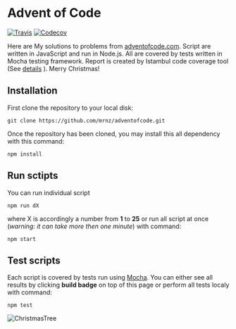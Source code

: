 # Advent of Code

[![Travis](https://img.shields.io/travis/mrnz/adventofcode.svg?maxAge=20&style=plastic)](https://travis-ci.org/mrnz/adventofcode) [![Codecov](https://img.shields.io/codecov/c/github/mrnz/adventofcode.svg?maxAge=20&style=plastic)](https://codecov.io/gh/mrnz/adventofcode)

Here are My solutions to problems from [adventofcode.com](http://adventofcode.com). Script are written in JavaScript and run in Node.js. All are covered by tests written in Mocha testing framework. Report is created by Istambul code coverage tool (See [details](https://codecov.io/gh/mrnz/adventofcode) ). Merry Christmas! 


## Installation

First clone the repository to your local disk:

```git clone https://github.com/mrnz/adventofcode.git```

Once the repository has been cloned, you may install this all dependency with this command:

``` npm install ```

## Run sctipts

You can run individual script  

``` npm run dX ```

where X is accordingly a number from **1** to **25** or run all script at once (*warning: it can take more then one minute*) with command: 

``` npm start ```

## Test scripts

Each script is covered by tests run using [Mocha](https://mochajs.org/). You can either see all results by clicking **build badge** on top of this page or perform all tests localy with command:

``` npm test ```

![ChristmasTree](https://raw.githubusercontent.com/mrnz/adventofcode/master/res.png)


